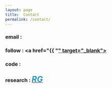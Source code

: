 ```yaml
---
layout: page
title:  Contact
permalink: /contact/
---
```


### email  : <a href="mailto:dinal.bing@gmail.com"><i class="fa fa-envelope" style="font-size:23px;color:#2294bd;"></i></a>
### follow : <i class="fa fa-facebook-square" style="font-size:25px;color:#2294bd"></i> <a href="{{ "<a href="https://www.facebook.com/dinalHerath" target="_blank">" target="_blank"><i class="fa fa-rss-square" style="font-size:25px;color:#2294bd"></i></a> 
### code : <a href="https://github.com/dherath" target="blank"><i class="fa fa-github-square" style="font-size:28px;color:#2294bd"></i></a>
### research : <a href="https://www.researchgate.net/profile/Dinal_Herath" target="blank"><i style="font-size:25px;color:#2294bd;font-weight:bold;"> RG </i></a>
